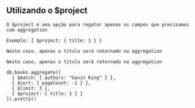 ## Utilizando o $project

```
O $project é uma opção para regatar apenas os campos que precisamos com aggregation
```

```
Exemplo: { $project: { title: 1 } }
```

```
Neste caso, apenas o título será retornado no aggregation
```

```
Neste caso, apenas o título será retornado no aggregation
```

```
db.books.aggregate([
  { $match: { authors: "Gavin King" } },
  { $sort: { pageCount: -1 } },
  { $limit: 3 },
  { $project: { title: 1 } }
]).pretty()
```
